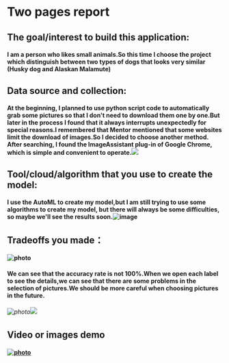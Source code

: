 # Two pages report

## The goal/interest to build this application:
#### I am a person who likes small animals.So this time I choose the project which distinguish between two types of dogs that looks very similar (Husky dog and Alaskan Malamute)

## Data source and collection: 
#### At the beginning, I planned to use python script code to automatically grab some pictures so that I don't need to download them one by one.But later in the process I found that it always interrupts unexpectedly for special reasons.I remembered that Mentor mentioned that some websites limit the download of images.So I decided to choose another method. After searching, I found the ImageAssistant plug-in of Google Chrome, which is simple and convenient to operate.![](https://github.com/Sam-songchen/final-project/blob/master/images/IMAGEASSISTANT.png)

## Tool/cloud/algorithm that you use to create the model:
#### I use the AutoML to create my model,but I am still trying to use some algorithms to create my model, but there will always be some difficulties, so maybe we'll see the results soon.![image](https://github.com/Sam-songchen/final-project/blob/master/images/train.png)

## Tradeoffs you made：
#### ![photo](https://github.com/Sam-songchen/final-project/blob/master/images/evaluate.png)
#### We can see that the accuracy rate is not 100%.When we open each label to see the details,we can see that there are some problems in the selection of pictures.We should be more careful when choosing pictures in the future.
###### ![photo](https://github.com/Sam-songchen/final-project/blob/master/images/%E9%94%99%E8%AF%AF1.png)![](https://github.com/Sam-songchen/final-project/blob/master/images/%E9%94%99%E8%AF%AF2.png)

## Video or images demo
#### [![photo](https://github.com/Sam-songchen/final-project/blob/master/bbb3484c31cf487f998fecef41c8547d_hd.jpg)](https://drive.google.com/open?id=1yFuwb7phFARFELMsKsdffOqRKhHvaxua)
